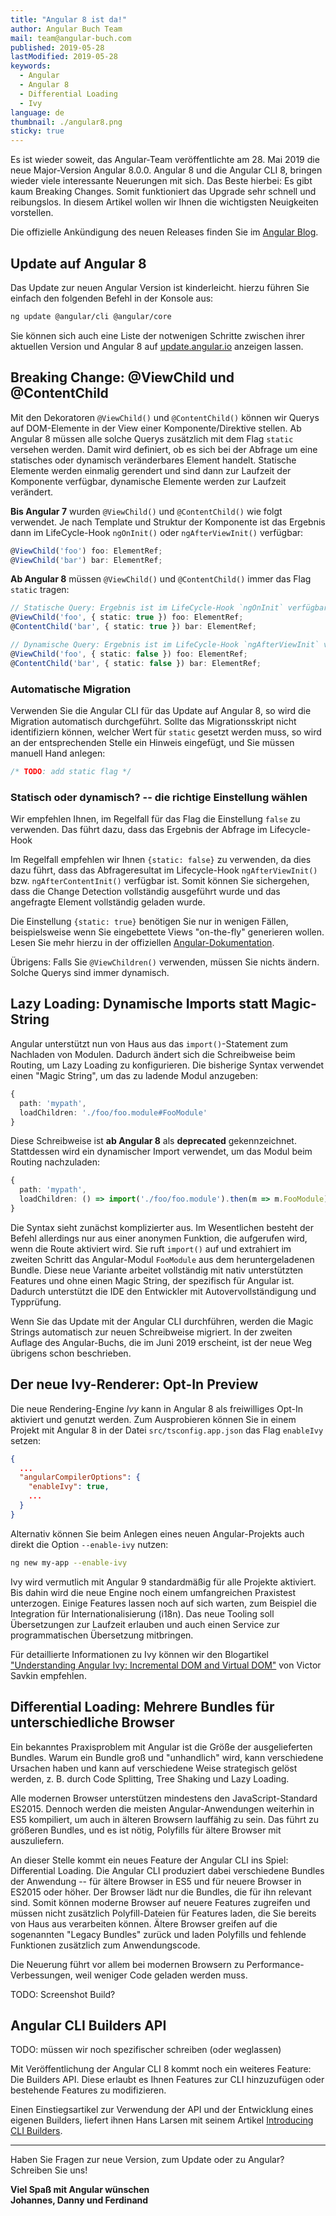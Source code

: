 ```yaml
---
title: "Angular 8 ist da!"
author: Angular Buch Team
mail: team@angular-buch.com
published: 2019-05-28
lastModified: 2019-05-28
keywords:
  - Angular
  - Angular 8
  - Differential Loading
  - Ivy
language: de
thumbnail: ./angular8.png
sticky: true
---
```



Es ist wieder soweit, das Angular-Team veröffentlichte am 28. Mai 2019 die neue Major-Version Angular 8.0.0.
Angular 8 und die Angular CLI 8, bringen wieder viele interessante Neuerungen mit sich.
Das Beste hierbei: Es gibt kaum Breaking Changes. Somit funktioniert das Upgrade sehr schnell und reibungslos.
In diesem Artikel wollen wir Ihnen die wichtigsten Neuigkeiten vorstellen.

Die offizielle Ankündigung des neuen Releases finden Sie im [Angular Blog](https://blog.angular.io/xxxxxxxxxx).


## Update auf Angular 8
Das Update zur neuen Angular Version ist kinderleicht. hierzu führen Sie einfach den folgenden Befehl in der Konsole aus:

```sh
ng update @angular/cli @angular/core
```

Sie können sich auch eine Liste der notwenigen Schritte zwischen ihrer aktuellen Version und Angular 8 auf [update.angular.io](https://update.angular.io/) anzeigen lassen.



## Breaking Change: @ViewChild und @ContentChild

Mit den Dekoratoren `@ViewChild()` und `@ContentChild()` können wir Querys auf DOM-Elemente in der View einer Komponente/Direktive stellen.
Ab Angular 8 müssen alle solche Querys zusätzlich mit dem Flag `static` versehen werden.
Damit wird definiert, ob es sich bei der Abfrage um eine statisches oder dynamisch veränderbares Element handelt.
Statische Elemente werden einmalig gerendert und sind dann zur Laufzeit der Komponente verfügbar, dynamische Elemente werden zur Laufzeit verändert.


**Bis Angular 7** wurden `@ViewChild()` und `@ContentChild()` wie folgt verwendet.
Je nach Template und Struktur der Komponente ist das Ergebnis dann im LifeCycle-Hook `ngOnInit()` oder `ngAfterViewInit()` verfügbar:

```ts
@ViewChild('foo') foo: ElementRef;
@ViewChild('bar') bar: ElementRef;
```

**Ab Angular 8** müssen `@ViewChild()` und `@ContentChild()` immer das Flag `static` tragen:

```ts
// Statische Query: Ergebnis ist im LifeCycle-Hook `ngOnInit` verfügbar
@ViewChild('foo', { static: true }) foo: ElementRef;
@ContentChild('bar', { static: true }) bar: ElementRef;

// Dynamische Query: Ergebnis ist im LifeCycle-Hook `ngAfterViewInit` verfügbar
@ViewChild('foo', { static: false }) foo: ElementRef;
@ContentChild('bar', { static: false }) bar: ElementRef;
```

### Automatische Migration

Verwenden Sie die Angular CLI für das Update auf Angular 8, so wird die Migration automatisch durchgeführt.
Sollte das Migrationsskript nicht identifiziern können, welcher Wert für `static` gesetzt werden muss, so wird an der entsprechenden Stelle ein Hinweis eingefügt, und Sie müssen manuell Hand anlegen:

```ts
/* TODO: add static flag */
```

### Statisch oder dynamisch? -- die richtige Einstellung wählen

Wir empfehlen Ihnen, im Regelfall für das Flag die Einstellung `false` zu verwenden.
Das führt dazu, dass das Ergebnis der Abfrage im Lifecycle-Hook

Im Regelfall empfehlen wir Ihnen `{static: false}` zu verwenden, da dies dazu führt, dass das Abfrageresultat im Lifecycle-Hook `ngAfterViewInit()` bzw. `ngAfterContentInit()` verfügbar ist.
Somit können Sie sichergehen, dass die Change Detection vollständig ausgeführt wurde und das angefragte Element vollständig geladen wurde.

Die Einstellung `{static: true}` benötigen Sie nur in wenigen Fällen, beispielsweise wenn Sie eingebettete Views "on-the-fly" generieren wollen.
Lesen Sie mehr hierzu in der offiziellen [Angular-Dokumentation](https://next.angular.io/guide/static-query-migration#is-there-a-case-where-i-should-use-static-true).

Übrigens: Falls Sie `@ViewChildren()` verwenden, müssen Sie nichts ändern.
Solche Querys sind immer dynamisch. 



## Lazy Loading: Dynamische Imports statt Magic-String

Angular unterstützt nun von Haus aus das `import()`-Statement zum Nachladen von Modulen.
Dadurch ändert sich die Schreibweise beim Routing, um Lazy Loading zu konfigurieren.
Die bisherige Syntax verwendet einen "Magic String", um das zu ladende Modul anzugeben:

```ts
{
  path: 'mypath',
  loadChildren: './foo/foo.module#FooModule'
}
```

Diese Schreibweise ist **ab Angular 8** als **deprecated** gekennzeichnet.
Stattdessen wird ein dynamischer Import verwendet, um das Modul beim Routing nachzuladen:

```ts
{
  path: 'mypath',
  loadChildren: () => import('./foo/foo.module').then(m => m.FooModule)
}
```

Die Syntax sieht zunächst komplizierter aus.
Im Wesentlichen besteht der Befehl allerdings nur aus einer anonymen Funktion, die aufgerufen wird, wenn die Route aktiviert wird.
Sie ruft `import()` auf und extrahiert im zweiten Schritt das Angular-Modul `FooModule` aus dem heruntergeladenen Bundle.
Diese neue Variante arbeitet vollständig mit nativ unterstützten Features und ohne einen Magic String, der spezifisch für Angular ist.
Dadurch unterstützt die IDE den Entwickler mit Autovervollständigung und Typprüfung.

Wenn Sie das Update mit der Angular CLI durchführen, werden die Magic Strings automatisch zur neuen Schreibweise migriert.
In der zweiten Auflage des Angular-Buchs, die im Juni 2019 erscheint, ist der neue Weg übrigens schon beschrieben.



## Der neue Ivy-Renderer: Opt-In Preview

Die neue Rendering-Engine _Ivy_ kann in Angular 8 als freiwilliges Opt-In aktiviert und genutzt werden.
Zum Ausprobieren können Sie in einem Projekt mit Angular 8 in der Datei `src/tsconfig.app.json` das Flag `enableIvy` setzen:

```json
{
  ...
  "angularCompilerOptions": {
    "enableIvy": true,
    ...
  }
}
```

Alternativ können Sie beim Anlegen eines neuen Angular-Projekts auch direkt die Option `--enable-ivy` nutzen:

```bash
ng new my-app --enable-ivy
```

Ivy wird vermutlich mit Angular 9 standardmäßig für alle Projekte aktiviert.
Bis dahin wird die neue Engine noch einem umfangreichen Praxistest unterzogen.
Einige Features lassen noch auf sich warten, zum Beispiel die Integration für Internationalisierung (i18n).
Das neue Tooling soll Übersetzungen zur Laufzeit erlauben und auch einen Service zur programmatischen Übersetzung mitbringen.

Für detaillierte Informationen zu Ivy können wir den Blogartikel ["Understanding Angular Ivy: Incremental DOM and Virtual DOM"](https://blog.nrwl.io/243be844bf36) von Victor Savkin empfehlen.


## Differential Loading: Mehrere Bundles für unterschiedliche Browser

Ein bekanntes Praxisproblem mit Angular ist die Größe der ausgelieferten Bundles.
Warum ein Bundle groß und "unhandlich" wird, kann verschiedene Ursachen haben und kann auf verschiedene Weise strategisch gelöst werden, z. B. durch Code Splitting, Tree Shaking und Lazy Loading.

Alle modernen Browser unterstützen mindestens den JavaScript-Standard ES2015.
Dennoch werden die meisten Angular-Anwendungen weiterhin in ES5 kompiliert, um auch in älteren Browsern lauffähig zu sein.
Das führt zu größeren Bundles, und es ist nötig, Polyfills für ältere Browser mit auszuliefern.

An dieser Stelle kommt ein neues Feature der Angular CLI ins Spiel: Differential Loading.
Die Angular CLI produziert dabei verschiedene Bundles der Anwendung -- für ältere Browser in ES5 und für neuere Browser in ES2015 oder höher.
Der Browser lädt nur die Bundles, die für ihn relevant sind.
Somit können moderne Browser auf neuere Features zugreifen und müssen nicht zusätzlich Polyfill-Dateien für Features laden, die Sie bereits von Haus aus verarbeiten können.
Ältere Browser greifen auf die sogenannten "Legacy Bundles" zurück und laden Polyfills und fehlende Funktionen zusätzlich zum Anwendungscode.

Die Neuerung führt vor allem bei modernen Browsern zu Performance-Verbessungen, weil weniger Code geladen werden muss.


TODO: Screenshot Build?



## Angular CLI Builders API

TODO: müssen wir noch spezifischer schreiben (oder weglassen)

Mit Veröffentlichung der Angular CLI 8 kommt noch ein weiteres Feature: Die Builders API.
Diese erlaubt es Ihnen Features zur CLI hinzuzufügen oder bestehende Features zu modifizieren.

Einen Einstiegsartikel zur Verwendung der API und der Entwicklung eines eigenen Builders, liefert ihnen Hans Larsen mit seinem Artikel [Introducing CLI Builders](https://blog.angular.io/d012d4489f1b).

<hr>

Haben Sie Fragen zur neue Version, zum Update oder zu Angular? Schreiben Sie uns!

**Viel Spaß mit Angular wünschen<br>
Johannes, Danny und Ferdinand**